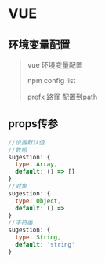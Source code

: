 # VUE

## 环境变量配置

>vue 环境变量配置
>
>npm config list
>
>prefx 路径 配置到path

## props传参

```js
//设置默认值
//数组
sugestion: {
  type: Array,
  default: () => []
}
//对象
sugestion: {
  type: Object,
  default: () => 
}
//字符串
sugestion: {
  type: String,
  default: 'string'
}
```

